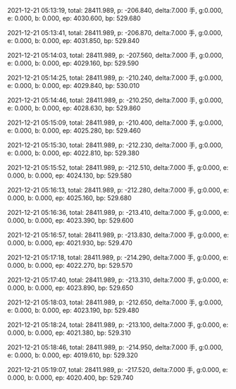 2021-12-21 05:13:19, total: 28411.989, p: -206.840, delta:7.000 手, g:0.000, e: 0.000, b: 0.000, ep: 4030.600, bp: 529.680

2021-12-21 05:13:41, total: 28411.989, p: -206.870, delta:7.000 手, g:0.000, e: 0.000, b: 0.000, ep: 4031.850, bp: 529.840

2021-12-21 05:14:03, total: 28411.989, p: -207.560, delta:7.000 手, g:0.000, e: 0.000, b: 0.000, ep: 4029.160, bp: 529.590

2021-12-21 05:14:25, total: 28411.989, p: -210.240, delta:7.000 手, g:0.000, e: 0.000, b: 0.000, ep: 4029.840, bp: 530.010

2021-12-21 05:14:46, total: 28411.989, p: -210.250, delta:7.000 手, g:0.000, e: 0.000, b: 0.000, ep: 4028.630, bp: 529.860

2021-12-21 05:15:09, total: 28411.989, p: -210.400, delta:7.000 手, g:0.000, e: 0.000, b: 0.000, ep: 4025.280, bp: 529.460

2021-12-21 05:15:30, total: 28411.989, p: -212.230, delta:7.000 手, g:0.000, e: 0.000, b: 0.000, ep: 4022.810, bp: 529.380

2021-12-21 05:15:52, total: 28411.989, p: -212.510, delta:7.000 手, g:0.000, e: 0.000, b: 0.000, ep: 4024.130, bp: 529.580

2021-12-21 05:16:13, total: 28411.989, p: -212.280, delta:7.000 手, g:0.000, e: 0.000, b: 0.000, ep: 4025.160, bp: 529.680

2021-12-21 05:16:36, total: 28411.989, p: -213.410, delta:7.000 手, g:0.000, e: 0.000, b: 0.000, ep: 4023.390, bp: 529.600

2021-12-21 05:16:57, total: 28411.989, p: -213.830, delta:7.000 手, g:0.000, e: 0.000, b: 0.000, ep: 4021.930, bp: 529.470

2021-12-21 05:17:18, total: 28411.989, p: -214.290, delta:7.000 手, g:0.000, e: 0.000, b: 0.000, ep: 4022.270, bp: 529.570

2021-12-21 05:17:40, total: 28411.989, p: -213.310, delta:7.000 手, g:0.000, e: 0.000, b: 0.000, ep: 4023.890, bp: 529.650

2021-12-21 05:18:03, total: 28411.989, p: -212.650, delta:7.000 手, g:0.000, e: 0.000, b: 0.000, ep: 4023.190, bp: 529.480

2021-12-21 05:18:24, total: 28411.989, p: -213.100, delta:7.000 手, g:0.000, e: 0.000, b: 0.000, ep: 4021.380, bp: 529.310

2021-12-21 05:18:46, total: 28411.989, p: -214.950, delta:7.000 手, g:0.000, e: 0.000, b: 0.000, ep: 4019.610, bp: 529.320

2021-12-21 05:19:07, total: 28411.989, p: -217.520, delta:7.000 手, g:0.000, e: 0.000, b: 0.000, ep: 4020.400, bp: 529.740